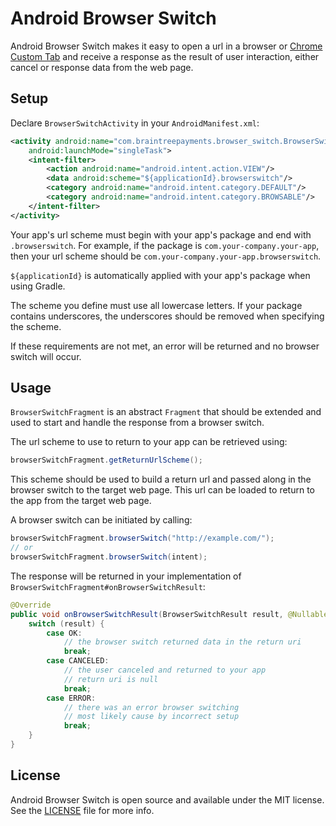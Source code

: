 # Android Browser Switch

Android Browser Switch makes it easy to open a url in a browser or
[Chrome Custom Tab](https://developer.chrome.com/multidevice/android/customtabs) and receive a
response as the result of user interaction, either cancel or response data from the web page.

## Setup

Declare `BrowserSwitchActivity` in your `AndroidManifest.xml`:

```xml
<activity android:name="com.braintreepayments.browser_switch.BrowserSwitchActivity"
    android:launchMode="singleTask">
    <intent-filter>
        <action android:name="android.intent.action.VIEW"/>
        <data android:scheme="${applicationId}.browserswitch"/>
        <category android:name="android.intent.category.DEFAULT"/>
        <category android:name="android.intent.category.BROWSABLE"/>
    </intent-filter>
</activity>
```

Your app's url scheme must begin with your app's package and end with `.browserswitch`.
For example, if the package is `com.your-company.your-app`, then your url scheme should be
`com.your-company.your-app.browserswitch`.

`${applicationId}` is automatically applied with your app's package when using Gradle.

The scheme you define must use all lowercase letters. If your package contains underscores,
the underscores should be removed when specifying the scheme.

If these requirements are not met, an error will be returned and no browser switch will occur.

## Usage

`BrowserSwitchFragment` is an abstract `Fragment` that should be extended and used to start and
handle the response from a browser switch.

The url scheme to use to return to your app can be retrieved using:

```java
browserSwitchFragment.getReturnUrlScheme();
```

This scheme should be used to build a return url and passed along in the browser switch to the
target web page. This url can be loaded to return to the app from the target web page.

A browser switch can be initiated by calling:

```java
browserSwitchFragment.browserSwitch("http://example.com/");
// or
browserSwitchFragment.browserSwitch(intent);
```

The response will be returned in your implementation of `BrowserSwitchFragment#onBrowserSwitchResult`:

```java
@Override
public void onBrowserSwitchResult(BrowserSwitchResult result, @Nullable Uri returnUri) {
    switch (result) {
        case OK:
            // the browser switch returned data in the return uri
            break;
        case CANCELED:
            // the user canceled and returned to your app
            // return uri is null
            break;
        case ERROR:
            // there was an error browser switching
            // most likely cause by incorrect setup
            break;
    }
}
```

## License

Android Browser Switch is open source and available under the MIT license. See the
[LICENSE](LICENSE) file for more info.
